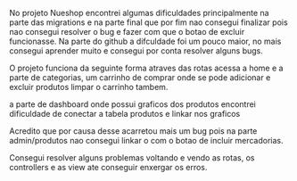 No projeto Nueshop encontrei algumas dificuldades principalmente na parte das migrations e na parte final que por fim nao consegui finalizar pois nao consegui resolver o bug e fazer com que o botao de excluir funcionasse. Na parte do github a difculdade foi um pouco maior, no mais consegui aprender muito e consegui por conta resolver alguns bugs.

O projeto funciona da seguinte forma atraves das rotas acessa a home e a parte de categorias, um carrinho de comprar onde se pode adicionar e excluir produtos limpar o carrinho tambem.

a parte de dashboard onde possui graficos dos produtos encontrei dificuldade de conectar a tabela produtos e linkar nos graficos

Acredito que por causa desse acarretou mais um bug pois na parte admin/produtos nao consegui linkar o com o botao de incluir mercadorias. 

Consegui resolver alguns problemas voltando e vendo as rotas, os controllers e as view ate conseguir enxergar os erros.